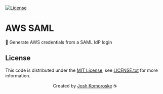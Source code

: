 [![License][license-badge]][license-link]

# AWS SAML

🔏 Generate AWS credentials from a SAML IdP login

## License

This code is distributed under the [MIT License][license-link], see [LICENSE.txt][license-file] for more information.

<p align="center">
  Created by <a href="https://github.com/joshdk">Josh Komoroske</a> ☕
</p>

[license-badge]:         https://img.shields.io/badge/license-MIT-green.svg
[license-file]:          https://github.com/joshdk/aws-saml/blob/master/LICENSE.txt
[license-link]:          https://opensource.org/licenses/MIT
